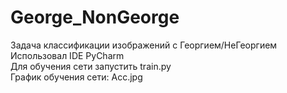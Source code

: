 # George_NonGeorge  
Задача классификации изображений с Георгием/НеГеоргием  
Использовал IDE PyCharm  
Для обучения сети запустить train.py  
График обучения сети: Acc.jpg  
